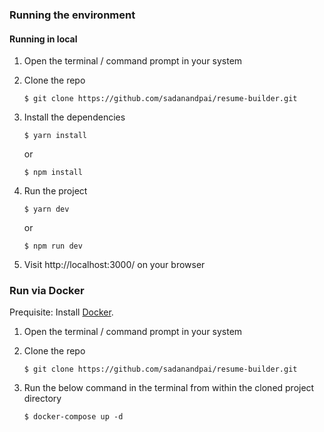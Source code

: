 ### Running the environment

#### Running in local

1. Open the terminal / command prompt in your system
1. Clone the repo
   ```
   $ git clone https://github.com/sadanandpai/resume-builder.git
   ```
1. Install the dependencies

   ```
   $ yarn install
   ```

   or

   ```
   $ npm install
   ```

1. Run the project

   ```
   $ yarn dev
   ```

   or

   ```
   $ npm run dev
   ```

1. Visit http://localhost:3000/ on your browser

### Run via Docker

Prequisite: Install [Docker](https://docs.docker.com/engine/install/).

1. Open the terminal / command prompt in your system
1. Clone the repo
   ```
   $ git clone https://github.com/sadanandpai/resume-builder.git
   ```
1. Run the below command in the terminal from within the cloned project directory

   ```
   $ docker-compose up -d
   ```

